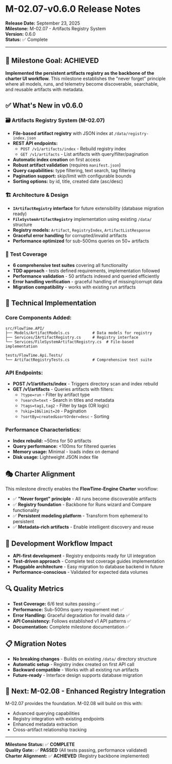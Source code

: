 # M-02.07-v0.6.0 Release Notes

**Release Date:** September 23, 2025  
**Milestone:** M-02.07 - Artifacts Registry System  
**Version:** 0.6.0  
**Status:** ✅ Complete

---

## 🎯 Milestone Goal: ACHIEVED

**Implemented the persistent artifacts registry as the backbone of the charter UI workflow.** This milestone establishes the "never forget" principle where all models, runs, and telemetry become discoverable, searchable, and reusable artifacts with metadata.

## ✅ What's New in v0.6.0

### 🗃️ **Artifacts Registry System (M-02.07)**
- **File-based artifact registry** with JSON index at `/data/registry-index.json`
- **REST API endpoints:**
  - `POST /v1/artifacts/index` - Rebuild registry index
  - `GET /v1/artifacts` - List artifacts with query/filter/pagination
- **Automatic index creation** on first access
- **Robust artifact validation** (requires `manifest.json`)
- **Query capabilities:** type filtering, text search, tag filtering
- **Pagination support:** skip/limit with configurable bounds
- **Sorting options:** by id, title, created date (asc/desc)

### 🏗️ **Architecture & Design**
- **`IArtifactRegistry` interface** for future extensibility (database migration ready)
- **`FileSystemArtifactRegistry`** implementation using existing `/data/` structure
- **Registry models:** `Artifact`, `RegistryIndex`, `ArtifactListResponse`
- **Graceful error handling** for corrupted/invalid artifacts
- **Performance optimized** for sub-500ms queries on 50+ artifacts

### 🧪 **Test Coverage**
- **6 comprehensive test suites** covering all functionality
- **TDD approach** - tests defined requirements, implementation followed
- **Performance validation** - 50 artifacts indexed and queried efficiently
- **Error handling verification** - graceful handling of missing/corrupt data
- **Migration compatibility** - works with existing run artifacts

## 🔧 Technical Implementation

### Core Components Added:
```
src/FlowTime.API/
├── Models/ArtifactModels.cs          # Data models for registry
├── Services/IArtifactRegistry.cs     # Registry interface
└── Services/FileSystemArtifactRegistry.cs  # File-based implementation

tests/FlowTime.Api.Tests/
└── ArtifactRegistryTests.cs          # Comprehensive test suite
```

### API Endpoints:
- **POST /v1/artifacts/index** - Triggers directory scan and index rebuild
- **GET /v1/artifacts** - Queries artifacts with filters:
  - `?type=run` - Filter by artifact type  
  - `?search=text` - Search in titles and metadata
  - `?tags=tag1,tag2` - Filter by tags (OR logic)
  - `?skip=10&limit=20` - Pagination
  - `?sortBy=created&sortOrder=desc` - Sorting

### Performance Characteristics:
- **Index rebuild:** ~50ms for 50 artifacts
- **Query performance:** <100ms for filtered queries
- **Memory usage:** Minimal - loads index on demand
- **Disk usage:** Lightweight JSON index file

## 🎭 **Charter Alignment**

This milestone directly enables the **FlowTime-Engine Charter** workflow:
- ✅ **"Never forget" principle** - All runs become discoverable artifacts
- ✅ **Registry foundation** - Backbone for Runs wizard and Compare functionality  
- ✅ **Persistent modeling platform** - Transform from ephemeral to persistent
- ✅ **Metadata-rich artifacts** - Enable intelligent discovery and reuse

## 🚀 **Development Workflow Impact**

- **API-first development** - Registry endpoints ready for UI integration
- **Test-driven approach** - Complete test coverage guides implementation
- **Pluggable architecture** - Easy migration to database backend in future
- **Performance-conscious** - Validated for expected data volumes

## 🔍 **Quality Metrics**

- **Test Coverage:** 6/6 test suites passing ✅
- **Performance:** Sub-500ms query requirement met ✅  
- **Error Handling:** Graceful degradation for invalid data ✅
- **API Consistency:** Follows established v1 API patterns ✅
- **Documentation:** Complete milestone documentation ✅

## 📋 **Migration Notes**

- **No breaking changes** - Builds on existing `/data/` directory structure
- **Automatic setup** - Registry index created on first API call
- **Backward compatible** - Works with all existing run artifacts
- **Future-ready** - Interface design supports database migration

## 🎯 **Next: M-02.08 - Enhanced Registry Integration**

M-02.07 provides the foundation. M-02.08 will build on this with:
- Advanced querying capabilities
- Registry integration with existing endpoints
- Enhanced metadata extraction
- Cross-artifact relationship tracking

---

**Milestone Status:** ✅ **COMPLETE**  
**Quality Gate:** ✅ **PASSED** (All tests passing, performance validated)  
**Charter Alignment:** ✅ **ACHIEVED** (Registry backbone implemented)